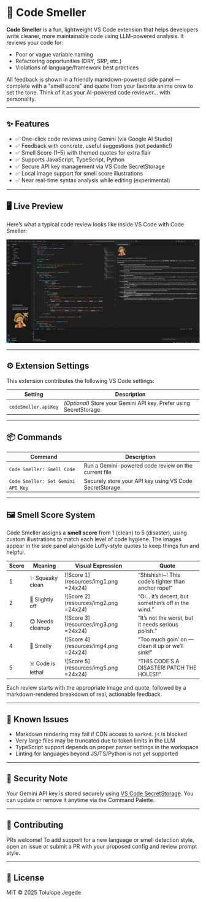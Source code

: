 # 🧼 Code Smeller

**Code Smeller** is a fun, lightweight VS Code extension that helps developers write cleaner, more maintainable code using LLM-powered analysis. It reviews your code for:

- Poor or vague variable naming
- Refactoring opportunities (DRY, SRP, etc.)
- Violations of language/framework best practices

All feedback is shown in a friendly markdown-powered side panel — complete with a "smell score" and quote from your favorite anime crew to set the tone. Think of it as your AI-powered code reviewer... with personality.

---

## ✨ Features

- ✅ One-click code reviews using Gemini (via Google AI Studio)
- ✅ Feedback with concrete, useful suggestions (not pedantic!)
- ✅ Smell Score (1–5) with themed quotes for extra flair
- ✅ Supports JavaScript, TypeScript, Python
- ✅ Secure API key management via VS Code SecretStorage
- ✅ Local image support for smell score illustrations
- ✅ Near real-time syntax analysis while editing (experimental)

---

## 🖥️ Live Preview

Here’s what a typical code review looks like inside VS Code with Code Smeller:

![Code Smeller in Action](resources/codesmellerscreenshot.png)

---

## ⚙️ Extension Settings

This extension contributes the following VS Code settings:

| Setting              | Description                                                         |
| -------------------- | ------------------------------------------------------------------- |
| `codeSmeller.apiKey` | _(Optional)_ Store your Gemini API key. Prefer using SecretStorage. |

---

## 📦 Commands

| Command                            | Description                                             |
| ---------------------------------- | ------------------------------------------------------- |
| `Code Smeller: Smell Code`         | Run a Gemini-powered code review on the current file    |
| `Code Smeller: Set Gemini API Key` | Securely store your API key using VS Code SecretStorage |

---

## 🖼️ Smell Score System

Code Smeller assigns a **smell score** from 1 (clean) to 5 (disaster), using custom illustrations to match each level of code hygiene. The images appear in the side panel alongside Luffy-style quotes to keep things fun and helpful.

| Score | Meaning           | Visual Expression                     | Quote                                                |
| ----- | ----------------- | ------------------------------------- | ---------------------------------------------------- |
| 1     | ✨ Squeaky clean  | ![Score 1](resources/img1.png =24x24) | “Shishishi~! This code’s tighter than anchor rope!”  |
| 2     | 🧐 Slightly off   | ![Score 2](resources/img2.png =24x24) | “Oi... it’s decent, but somethin’s off in the wind.” |
| 3     | 😐 Needs cleanup  | ![Score 3](resources/img3.png =24x24) | “It’s not the worst, but it needs serious polish.”   |
| 4     | 🤢 Smelly         | ![Score 4](resources/img4.png =24x24) | “Too much goin’ on — clean it up or we’ll sink!”     |
| 5     | ☠️ Code is lethal | ![Score 5](resources/img5.png =24x24) | “THIS CODE’S A DISASTER! PATCH THE HOLES!!”          |

Each review starts with the appropriate image and quote, followed by a markdown-rendered breakdown of real, actionable feedback.

---

## 🐞 Known Issues

- Markdown rendering may fail if CDN access to `marked.js` is blocked
- Very large files may be truncated due to token limits in the LLM
- TypeScript support depends on proper parser settings in the workspace
- Linting for languages beyond JS/TS/Python is not yet supported

---

## 🔐 Security Note

Your Gemini API key is stored securely using [VS Code SecretStorage](https://code.visualstudio.com/api/references/vscode-api#SecretStorage). You can update or remove it anytime via the Command Palette.

---

## 🤝 Contributing

PRs welcome! To add support for a new language or smell detection style, open an issue or submit a PR with your proposed config and review prompt style.

---

## 📜 License

MIT © 2025 Tolulope Jegede
